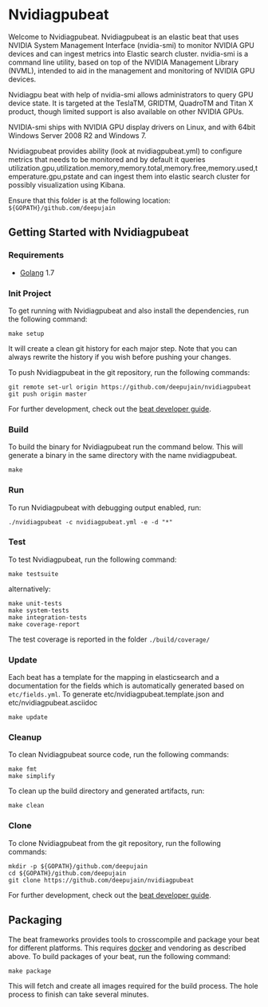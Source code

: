 # Nvidiagpubeat

Welcome to Nvidiagpubeat.
Nvidiagpubeat is an elastic beat that uses NVIDIA System Management Interface (nvidia-smi) to monitor NVIDIA GPU devices and can ingest metrics into Elastic search cluster. nvidia-smi is a command line utility, based on top of the NVIDIA Management Library (NVML), intended to aid in the management and monitoring of NVIDIA GPU devices.

Nvidiagpu beat with help of nvidia-smi allows administrators to query GPU device state.  It is targeted at the TeslaTM, GRIDTM, QuadroTM and Titan X product, though limited support is also available on other NVIDIA GPUs.

NVIDIA-smi ships with NVIDIA GPU display drivers on Linux, and with 64bit Windows Server 2008 R2 and Windows 7.

Nvidiagpubeat provides ability (look at nvidiagpubeat.yml) to configure metrics that needs to be monitored and by default it queries utilization.gpu,utilization.memory,memory.total,memory.free,memory.used,temperature.gpu,pstate and can ingest them into elastic search cluster for possibly visualization using Kibana.

Ensure that this folder is at the following location:
`${GOPATH}/github.com/deepujain`

## Getting Started with Nvidiagpubeat

### Requirements

* [Golang](https://golang.org/dl/) 1.7

### Init Project
To get running with Nvidiagpubeat and also install the
dependencies, run the following command:

```
make setup
```

It will create a clean git history for each major step. Note that you can always rewrite the history if you wish before pushing your changes.

To push Nvidiagpubeat in the git repository, run the following commands:

```
git remote set-url origin https://github.com/deepujain/nvidiagpubeat
git push origin master
```

For further development, check out the [beat developer guide](https://www.elastic.co/guide/en/beats/libbeat/current/new-beat.html).

### Build

To build the binary for Nvidiagpubeat run the command below. This will generate a binary
in the same directory with the name nvidiagpubeat.

```
make
```


### Run

To run Nvidiagpubeat with debugging output enabled, run:

```
./nvidiagpubeat -c nvidiagpubeat.yml -e -d "*"
```


### Test

To test Nvidiagpubeat, run the following command:

```
make testsuite
```

alternatively:
```
make unit-tests
make system-tests
make integration-tests
make coverage-report
```

The test coverage is reported in the folder `./build/coverage/`

### Update

Each beat has a template for the mapping in elasticsearch and a documentation for the fields
which is automatically generated based on `etc/fields.yml`.
To generate etc/nvidiagpubeat.template.json and etc/nvidiagpubeat.asciidoc

```
make update
```


### Cleanup

To clean  Nvidiagpubeat source code, run the following commands:

```
make fmt
make simplify
```

To clean up the build directory and generated artifacts, run:

```
make clean
```


### Clone

To clone Nvidiagpubeat from the git repository, run the following commands:

```
mkdir -p ${GOPATH}/github.com/deepujain
cd ${GOPATH}/github.com/deepujain
git clone https://github.com/deepujain/nvidiagpubeat
```


For further development, check out the [beat developer guide](https://www.elastic.co/guide/en/beats/libbeat/current/new-beat.html).


## Packaging

The beat frameworks provides tools to crosscompile and package your beat for different platforms. This requires [docker](https://www.docker.com/) and vendoring as described above. To build packages of your beat, run the following command:

```
make package
```

This will fetch and create all images required for the build process. The hole process to finish can take several minutes.
